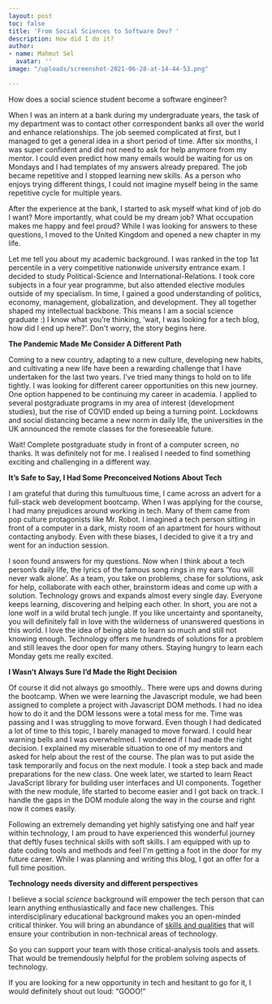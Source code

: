 ```yaml
---
layout: post
toc: false
title: 'From Social Sciences to Software Dev? '
description: How did I do it?
author:
- name: Mahmut Sel
  avatar: ''
image: "/uploads/screenshot-2021-06-28-at-14-44-53.png"

---
```


How does a social science student become a software engineer?

When I was an intern at a bank during my undergraduate years, the task of my department was to contact other correspondent banks all over the world and enhance relationships. The job seemed complicated at first, but I managed to get a general idea in a short period of time. After six months, I was super confident and did not need to ask for help anymore from my mentor. I could even predict how many emails would be waiting for us on Mondays and I had templates of my answers already prepared. The job became repetitive and I stopped learning new skills. As a person who enjoys trying different things, I could not imagine myself being in the same repetitive cycle for multiple years.

After the experience at the bank, I started to ask myself what kind of job do I want? More importantly, what could be my dream job? What occupation makes me happy and feel proud? While I was looking for answers to these questions, I moved to the United Kingdom and opened a new chapter in my life.   
  
Let me tell you about my academic background. I was ranked in the top 1st percentile in a very competitive nationwide university entrance exam. I decided to study Political-Science and International-Relations. I took core subjects in a four year programme, but also attended elective modules outside of my specialism. In time, I gained a good understanding of politics, economy, management, globalization, and development. They all together shaped my intellectual backbone. This means I am a social science graduate :) I know what you’re thinking, ‘wait, I was looking for a tech blog, how did I end up here?’. Don't worry, the story begins here.

**The Pandemic Made Me Consider A Different Path**

Coming to a new country, adapting to a new culture, developing new habits, and cultivating a new life have been a rewarding challenge that I have undertaken for the last two years. I’ve tried many things to hold on to life tightly. I was looking for different career opportunities on this new journey. One option happened to be continuing my career in academia. I applied to several postgraduate programs in my area of interest (development studies), but the rise of COVID ended up being a turning point. Lockdowns and social distancing became a new norm in daily life, the universities in the UK announced the remote classes for the foreseeable future.

Wait! Complete postgraduate study in front of a computer screen, no thanks. It was definitely not for me. I realised I needed to find something exciting and challenging in a different way.

**It’s Safe to Say, I Had Some Preconceived Notions About Tech**

I am grateful that during this tumultuous time, I came across an advert for a full-stack web development bootcamp. When I was applying for the course, I had many prejudices around working in tech. Many of them came from pop culture protagonists like Mr. Robot. I imagined a tech person sitting in front of a computer in a dark, misty room of an apartment for hours without contacting anybody. Even with these biases, I decided to give it a try and went for an induction session.

I soon found answers for my questions. Now when I think about a tech person’s daily life, the lyrics of the famous song rings in my ears ‘You will never walk alone’. As a team, you take on problems, chase for solutions, ask for help, collaborate with each other, brainstorm ideas and come up with a solution. Technology grows and expands almost every single day. Everyone keeps learning, discovering and helping each other. In short, you are not a lone wolf in a wild brutal tech jungle. If you like uncertainty and spontaneity, you will definitely fall in love with the wilderness of unanswered questions in this world. I love the idea of being able to learn so much and still not knowing enough. Technology offers me hundreds of solutions for a problem and still leaves the door open for many others. Staying hungry to learn each Monday gets me really excited.

**I Wasn’t Always Sure I’d Made the Right Decision**

Of course it did not always go smoothly.. There were ups and downs during the bootcamp. When we were learning the Javascript module, we had been assigned to complete a project with Javascript DOM methods. I had no idea how to do it and the DOM lessons were a total mess for me. Time was passing and I was struggling to move forward. Even though I had dedicated a lot of time to this topic, I barely managed to move forward. I could hear warning bells and I was overwhelmed. I wondered if I had made the right decision. I explained my miserable situation to one of my mentors and asked for help about the rest of the course. The plan was to put aside the task temporarily and focus on the next module. I took a step back and made preparations for the new class. One week later, we started to learn React JavaScript library for building user interfaces and UI components. Together with the new module, life started to become easier and I got back on track. I handle the gaps in the DOM module along the way in the course and right now it comes easily.

Following an extremely demanding yet highly satisfying one and half year within technology, I am proud to have experienced this wonderful journey that deftly fuses technical skills with soft skills. I am equipped with up to date coding tools and methods and feel I'm getting a foot in the door for my future career. While I was planning and writing this blog, I got an offer for a full time position.

**Technology needs diversity and different perspectives**

I believe a social _science_ background will empower the tech person that can learn anything enthusiastically and face new challenges. This interdisciplinary educational background makes you an open-minded critical thinker. You will bring an abundance of [skills and qualities](http://bbc.com/worklife/article/20190401-why-worthless-humanities-degrees-may-set-you-up-for-life) that will ensure your contribution in non-technical areas of technology.

So you can support your team with those critical-analysis tools and assets. That would be tremendously helpful for the problem solving aspects of technology.

  
If you are looking for a new opportunity in tech and hesitant to go for it, I would definitely shout out loud: “GOOO!”